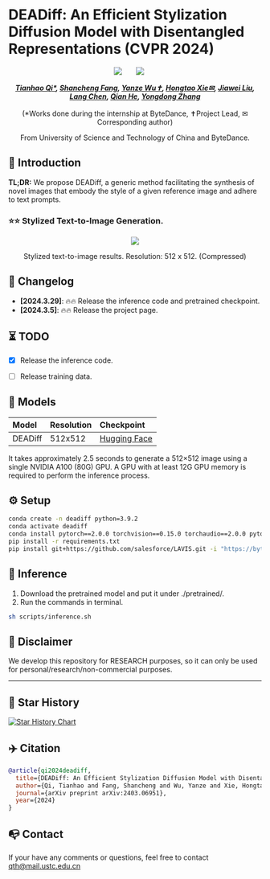 # DEADiff: An Efficient Stylization Diffusion Model with Disentangled Representations (CVPR 2024)

<div align="center">

 <a href='https://arxiv.org/abs/2403.06951'><img src='https://img.shields.io/badge/arXiv-2403.06951-b31b1b.svg'></a> &nbsp;&nbsp;&nbsp;&nbsp;&nbsp;
 <a href='https://tianhao-qi.github.io/DEADiff/'><img src='https://img.shields.io/badge/Project-Page-Green'></a> &nbsp;&nbsp;&nbsp;&nbsp;&nbsp;


_**[Tianhao Qi*](https://github.com/Tianhao-Qi/), [Shancheng Fang](https://tothebeginning.github.io/), [Yanze Wu✝](https://tothebeginning.github.io/), [Hongtao Xie✉](https://imcc.ustc.edu.cn/_upload/tpl/0d/13/3347/template3347/xiehongtao.html), [Jiawei Liu](https://scholar.google.com/citations?user=X21Fz-EAAAAJ&hl=en&authuser=1), <br>[Lang Chen](https://scholar.google.com/citations?user=h5xex20AAAAJ&hl=zh-CN), [Qian He](https://scholar.google.com/citations?view_op=list_works&hl=zh-CN&authuser=1&user=9rWWCgUAAAAJ), [Yongdong Zhang](https://scholar.google.com.hk/citations?user=hxGs4ukAAAAJ&hl=zh-CN)**_
<br><br>
(*Works done during the internship at ByteDance, ✝Project Lead, ✉Corresponding author)

From University of Science and Technology of China and ByteDance.

</div>


## 🔆 Introduction

**TL;DR:** We propose DEADiff, a generic method facilitating the synthesis of novel images that embody the style of a given reference image and adhere to text prompts.  <br>


### ⭐⭐ Stylized Text-to-Image Generation.

<div align="center">
<img src=docs/showcase_img.png>
<p>Stylized text-to-image results. Resolution: 512 x 512. (Compressed)</p>
</div>


## 📝 Changelog
- __[2024.3.29]__: 🔥🔥 Release the inference code and pretrained checkpoint.
- __[2024.3.5]__: 🔥🔥 Release the project page.


## ⏳ TODO
- [x] Release the inference code.
- [ ] Release training data.


## 🧰 Models

|Model|Resolution|Checkpoint|
|:---------|:---------|:--------|
|DEADiff|512x512|[Hugging Face]()|

It takes approximately 2.5 seconds to generate a 512×512 image using a single NVIDIA A100 (80G) GPU. A GPU with at least 12G GPU memory is required to perform the inference process.

## ⚙️ Setup

```bash
conda create -n deadiff python=3.9.2
conda activate deadiff
conda install pytorch==2.0.0 torchvision==0.15.0 torchaudio==2.0.0 pytorch-cuda=11.8 -c pytorch -c nvidia
pip install -r requirements.txt
pip install git+https://github.com/salesforce/LAVIS.git -i "https://bytedpypi.byted.org/simple"
```

## 💫 Inference

1) Download the pretrained model and put it under ./pretrained/.
2) Run the commands in terminal.
```bash
sh scripts/inference.sh
```

## 📢 Disclaimer
We develop this repository for RESEARCH purposes, so it can only be used for personal/research/non-commercial purposes.
****

## 🌟 Star History
[![Star History Chart](https://api.star-history.com/svg?repos=Tianhao-Qi/DEADiff_code&type=Date)](https://star-history.com/#Tianhao-Qi/DEADiff_code&Date)

## ✈️ Citation

```bibtex
@article{qi2024deadiff,
  title={DEADiff: An Efficient Stylization Diffusion Model with Disentangled Representations},
  author={Qi, Tianhao and Fang, Shancheng and Wu, Yanze and Xie, Hongtao and Liu, Jiawei and Chen, Lang and He, Qian and Zhang, Yongdong},
  journal={arXiv preprint arXiv:2403.06951},
  year={2024}
}
```

## 📭 Contact
If your have any comments or questions, feel free to contact [qth@mail.ustc.edu.cn](qth@mail.ustc.edu.cn)